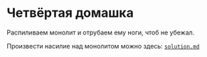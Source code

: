 # Четвёртая домашка

Распиливаем монолит и отрубаем ему ноги, чтоб не убежал.

Произвести насилие над монолитом можно здесь: [`solution.md`](./solution.md)
